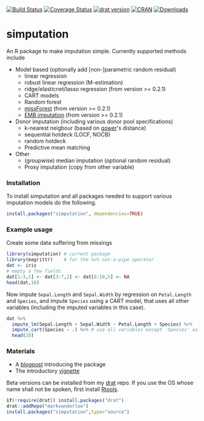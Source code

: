 
[![Build Status](https://travis-ci.org/markvanderloo/simputation.svg?branch=master)](https://travis-ci.org/markvanderloo/simputation)
[![Coverage Status](https://coveralls.io/repos/github/markvanderloo/simputation/badge.svg?branch=master)](https://coveralls.io/github/markvanderloo/simputation?branch=master)
[![drat version](https://img.shields.io/badge/drat-0.2.1-green.svg)]()
[![CRAN](http://www.r-pkg.org/badges/version/simputation)](http://cran.r-project.org/web/package=simputation)
[![Downloads](http://cranlogs.r-pkg.org/badges/simputation)](http://cran.r-project.org/package=simputation)

# simputation
An R package to make imputation simple. Currently supported methods include

- Model based (optionally add [non-]parametric random residual)
    - linear regression 
    - robust linear regression (M-estimation)
    - ridge/elasticnet/lasso regression (from version >= 0.2.1)
    - CART models
    - Random forest
    - [missForest](https://CRAN.R-project.org/package=missForest) (from version >= 0.2.1)
    - [EMB imputation](https://CRAN.R-project.org/package=Amelia) (from version >= 0.2.1)
- Donor imputation (including various donor pool specifications)
  - k-nearest neigbour (based on [gower](https://cran.r-project.org/package=gower)'s distance)
  - sequential hotdeck (LOCF, NOCB)
  - random hotdeck
  - Predictive mean matching
- Other
  - (groupwise) median imputation (optional random residual)
  - Proxy imputation (copy from other variable) 


### Installation

To install simputation and all packages needed to support various imputation
models do the following.
```r
install.packages("simputation", dependencies=TRUE)
```


### Example usage

Create some data suffering from missings
```r
library(simputation) # current package
library(magrittr)    # for the %>% not-a-pipe operator
dat <- iris
# empty a few fields
dat[1:3,1] <- dat[3:7,2] <- dat[8:10,5] <- NA
head(dat,10)
```
Now impute `Sepal.Length` and `Sepal.Width` by regression on `Petal.Length` and `Species`, and impute `Species` using a CART model, that uses all other variables (including the imputed variables in this case).
```r
dat %>% 
  impute_lm(Sepal.Length + Sepal.Width ~ Petal.Length + Species) %>%
  impute_cart(Species ~ .) %>% # use all variables except 'Species' as predictor
  head(10)
```

### Materials

- A [blogpost](http://www.markvanderloo.eu/yaRb/2016/09/13/announcing-the-simputation-package-make-imputation-simple/) introducing the package
- The introductory [vignette](https://cran.r-project.org/web/packages/simputation/vignettes/intro.html)


Beta versions can be installed from my [drat](http://cran.r-project.org/package=drat) repo. If you use the OS whose name shall not be spoken, first install [Rtools](https://cran.r-project.org/bin/windows/Rtools/).
```r
if(!require(drat)) install.packages("drat")
drat::addRepo("markvanderloo")
install.packages("simputation",type="source")
```

